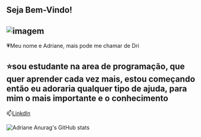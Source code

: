 ## Seja Bem-Vindo!
![imagem](https://cdn.ome.lt/TSFG-AF-ap6oFEYPO4Y_sOCKcL8=/770x0/smart/uploads/conteudo/fotos/kindwords.jpg)
-------------------------------------------------------------
💗Meu nome e Adriane, mais pode me chamar de Dri

⭐sou estudante na area de programação, que quer aprender cada vez mais, estou começando então eu adoraria qualquer tipo de ajuda, para mim o mais importante e o conhecimento
--------------------------------------------------------------
📫[Linkdln](https://www.linkedin.com/in/adriane-janaina-didi/)


![Adriane Anurag's GitHub stats](https://github-readme-stats.vercel.app/api?username=adrianejanainadidi&show_icons=true&theme=dracula)


<!--
**adrianejanainadidi/adrianejanainadidi** is a ✨ _special_ ✨ repository because its `README.md` (this file) appears on your GitHub profile.

Here are some ideas to get you started:

- 🔭 I’m currently working on ...
- 🌱 I’m currently learning ...
- 👯 I’m looking to collaborate on ...
- 🤔 I’m looking for help with ...
- 💬 Ask me about ...
- 📫 How to reach me: ...
- 😄 Pronouns: ...
- ⚡ Fun fact: ...
-->


[def]: ttps://cdn.jsdelivr.net/gh/devicons/devicon@latest/icons/threedsmax/threedsmax-original.sv
